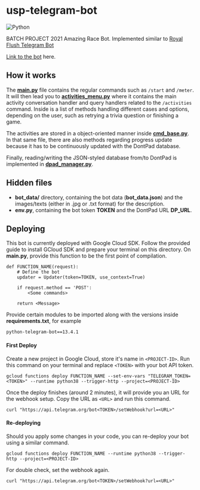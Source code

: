 # usp-telegram-bot
<img alt="Python" src="https://img.shields.io/badge/python%20-%2314354C.svg?&style=for-the-badge&logo=python&logoColor=white"/>

BATCH PROJECT 2021 Amazing Race Bot. Implemented similar to [Royal Flush Telegram Bot](https://github.com/puzzlestory/t-royal-flush-telegram-bot)

[Link to the bot](https://matias.ma/nsfw/) here.

## How it works
The [**main.py**](https://github.com/RussellDash332/usp-telegram-bot/blob/main/main.py) file contains the regular commands such as ```/start``` and ```/meter```. It will then lead you to [**activities_menu.py**](https://github.com/RussellDash332/usp-telegram-bot/blob/main/activities_menu.py) where it contains the main activity conversation handler and query handlers related to the ```/activities``` command. Inside is a list of methods handling different cases and options, depending on the user, such as retrying a trivia question or finishing a game.

The activities are stored in a object-oriented manner inside [**cmd_base.py**](https://github.com/RussellDash332/usp-telegram-bot/blob/main/cmd_base.py). In that same file, there are also methods regarding progress update because it has to be continuously updated with the DontPad database.

Finally, reading/writing the JSON-styled database from/to DontPad is implemented in [**dpad_manager.py**](https://github.com/RussellDash332/usp-telegram-bot/blob/main/dpad_manager.py).

## Hidden files
+ **bot_data/** directory, containing the bot data (**bot_data.json**) and the images/texts (either in .jpg or .txt format) for the description.
+ **env.py**, containing the bot token **TOKEN** and the DontPad URL **DP_URL**.

## Deploying
This bot is currently deployed with Google Cloud SDK. Follow the provided guide to install GCloud SDK and prepare your terminal on this directory. On **main.py**, provide this function to be the first point of compilation.

```
def FUNCTION_NAME(request):
    # Define the bot
    updater = Updater(token=TOKEN, use_context=True)

    if request.method == 'POST':
        <Some commands>

    return <Message>
```

Provide certain modules to be imported along with the versions inside **requirements.txt**, for example

```
python-telegram-bot==13.4.1
```

#### First Deploy
Create a new project in Google Cloud, store it's name in ```<PROJECT-ID>```. Run this command on your terminal and replace ```<TOKEN>``` with your bot API token.

```
gcloud functions deploy FUNCTION_NAME --set-env-vars "TELEGRAM_TOKEN=<TOKEN>" --runtime python38 --trigger-http --project=<PROJECT-ID>
```

Once the deploy finishes (around 2 minutes), it will provide you an URL for the webhook setup. Copy the URL as ```<URL>``` and run this command.

```
curl "https://api.telegram.org/bot<TOKEN>/setWebhook?url=<URL>"
```

#### Re-deploying
Should you apply some changes in your code, you can re-deploy your bot using a similar command.

```
gcloud functions deploy FUNCTION_NAME --runtime python38 --trigger-http --project=<PROJECT-ID>
```

For double check, set the webhook again.

```
curl "https://api.telegram.org/bot<TOKEN>/setWebhook?url=<URL>"
```